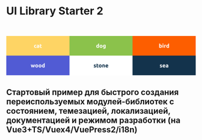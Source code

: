 # UI Library Starter 2

<br />

![Colors](../colors.jpg)

Стартовый пример для быстрого создания переиспользуемых модулей-библиотек с состоянием, темезацией, локализацией, документацией и режимом разработки (на Vue3+TS/Vuex4/VuePress2/i18n)
-----------------------------------------------------------------------------------------------------------------------------------------------------
